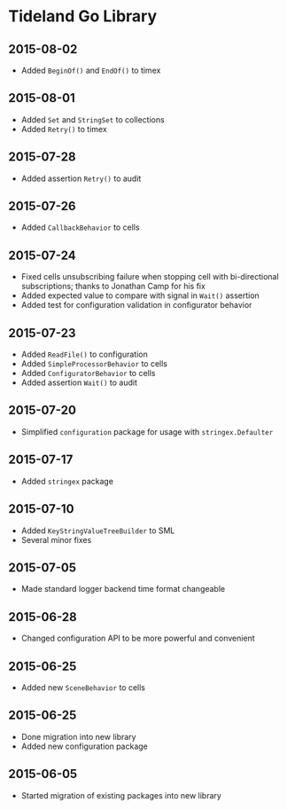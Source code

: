 # Tideland Go Library

## 2015-08-02

- Added `BeginOf()` and `EndOf()` to timex

## 2015-08-01

- Added `Set` and `StringSet` to collections
- Added `Retry()` to timex

## 2015-07-28

- Added assertion `Retry()` to audit

## 2015-07-26

- Added `CallbackBehavior` to cells

## 2015-07-24

- Fixed cells unsubscribing failure when stopping cell with 
  bi-directional subscriptions; thanks to Jonathan Camp for
  his fix
- Added expected value to compare with signal in `Wait()` assertion
- Added test for configuration validation in configurator behavior

## 2015-07-23

- Added `ReadFile()` to configuration
- Added `SimpleProcessorBehavior` to cells 
- Added `ConfiguratorBehavior` to cells
- Added assertion `Wait()` to audit

## 2015-07-20

- Simplified `configuration` package for usage with `stringex.Defaulter`

## 2015-07-17

- Added `stringex` package

## 2015-07-10

- Added `KeyStringValueTreeBuilder` to SML
- Several minor fixes

## 2015-07-05

- Made standard logger backend time format changeable

## 2015-06-28

- Changed configuration API to be more powerful
  and convenient

## 2015-06-25

- Added new `SceneBehavior` to cells

## 2015-06-25

- Done migration into new library
- Added new configuration package

## 2015-06-05

- Started migration of existing packages into new library
